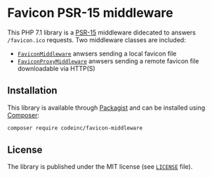# Favicon PSR-15 middleware 

This PHP 7.1 library is a [PSR-15](https://www.php-fig.org/psr/psr-15/) middleware didecated to answers `/favicon.ico` requests. Two middleware classes are included: 
* [`FaviconMiddleware`](src/FaviconMiddleware.php) anwsers sending a local favicon file
* [`FaviconProxyMiddleware`](src/FaviconProxyMiddleware.php) anwsers sending a remote favicon file downloadable via HTTP(S)


## Installation

This library is available through [Packagist](https://packagist.org/packages/codeinc/favicon-middleware) and can be installed using [Composer](https://getcomposer.org/): 

```bash
composer require codeinc/favicon-middleware
```


## License

The library is published under the MIT license (see [`LICENSE`](LICENSE) file).
